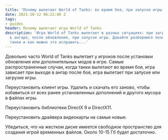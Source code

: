 ```yaml
---
title: 'Почему вылетает World of Tanks: во время боя, при запуске игры'
date: 2021-10-12 06:22:00 Z
tags:
- guides
header: Почему вылетает игра World of Tanks
description: 'Игра World of Tanks вылетает в разных ситуациях: при загрузке, в бою,
  в ангаре, после обновления, при запуске игры. Давайте разберемся почему вылетают
  танки и как можно это исправить...'
---
```


Довольно часто World of Tanks вылетает у игроков после установки обновления или дополнительных модов в игре. Самые распространенные случаи, когда танки вылетают во время боя, игра зависает при выходе в ангар после боя, игра вылетает при запуске или загрузке игры.

Переустановить клиент игры. Удалить и скачать его заново, чтобы избавиться от всех ранее установленных дополнений и другого мусора в файлах игры.

Переустановить библиотеки DirectX 9 и DirectX11.

Переустановить драйвера видеокарты на самые новые.

Убедиться, что на жестком диске имеется свободное пространство для создания игрой временных файлов. Около 10-15 Гб будет достаточно.
